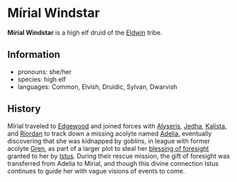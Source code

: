 # Mírial Windstar

**Mírial Windstar** is a high elf druid of the [Eldwin](../eldwin.md) tribe.

## Information

- pronouns: she/her
- species: high elf
- languages: Common, Elvish, Druidic, Sylvan, Dwarvish

## History

Mírial traveled to [Edgewood](../../esterfell-accord/edgewood/edgewood.md) and joined forces with [Alyseris](../../esterfell-accord/citizenry/alyseris.md), [Jedha](../../esterfell-accord/citizenry/jedha.md), [Kalista](../../../organizations/reynards-den/members/kalista.md), and [Riordan](../../esterfell-accord/citizenry/riordan.md) to track down a missing acolyte named [Adelia](../../../organizations/order-of-istus/members/adelia.md), eventually discovering that she was kidnapped by goblins, in league with former acolyte [Gren](../../../organizations/order-of-istus/members/gren.md), as part of a larger plot to steal her [blessing of foresight](../../../supernatural-gifts/blessing-of-foresight.md) granted to her by [Istus](../../../pantheon/istus.md). During their rescue mission, the gift of foresight was transferred from Adelia to Mírial, and though this divine connection Istus continues to guide her with vague visions of events to come.
